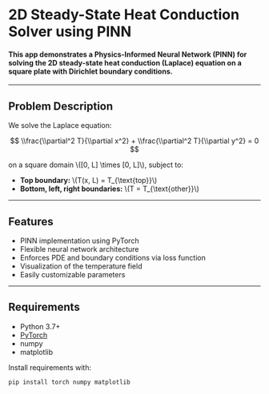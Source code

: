 # 2D Steady-State Heat Conduction Solver using PINN
#### This app demonstrates a Physics-Informed Neural Network (PINN) for solving the 2D steady-state heat conduction (Laplace) equation on a square plate with Dirichlet boundary conditions.


---

## Problem Description

We solve the Laplace equation:

$$
  \\frac{\\partial^2 T}{\\partial x^2} + \\frac{\\partial^2 T}{\\partial y^2} = 0
$$

on a square domain \\([0, L] \\times [0, L]\\), subject to:

- **Top boundary:** \\(T(x, L) = T_{\\text{top}}\\)
- **Bottom, left, right boundaries:** \\(T = T_{\\text{other}}\\)

---

## Features

- PINN implementation using PyTorch
- Flexible neural network architecture
- Enforces PDE and boundary conditions via loss function
- Visualization of the temperature field
- Easily customizable parameters

---

## Requirements

- Python 3.7+
- [PyTorch](https://pytorch.org/)
- numpy
- matplotlib

Install requirements with:
```bash
pip install torch numpy matplotlib
